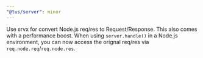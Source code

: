 ```yaml
---
"@tus/server": minor
---
```


Use srvx for convert Node.js req/res to Request/Response. This also comes with a performance boost. When using `server.handle()` in a Node.js environment, you can now access the orignal req/res via `req.node.req`/`req.node.res`.
